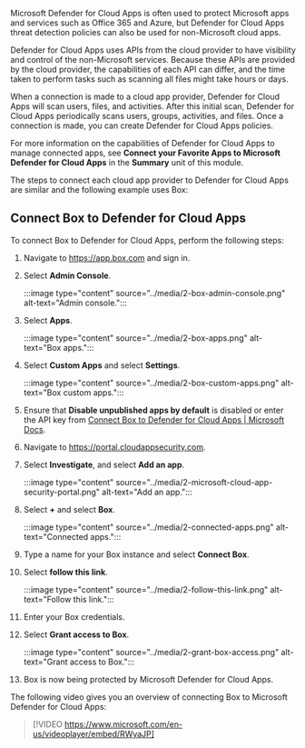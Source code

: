 Microsoft Defender for Cloud Apps is often used to protect Microsoft apps and services such as Office 365 and Azure, but Defender for Cloud Apps threat detection policies can also be used for non-Microsoft cloud apps.

Defender for Cloud Apps uses APIs from the cloud provider to have visibility and control of the non-Microsoft services. Because these APIs are provided by the cloud provider, the capabilities of each API can differ, and the time taken to perform tasks such as scanning all files might take hours or days.

When a connection is made to a cloud app provider, Defender for Cloud Apps will scan users, files, and activities. After this initial scan, Defender for Cloud Apps periodically scans users, groups, activities, and files. Once a connection is made, you can create Defender for Cloud Apps policies.

For more information on the capabilities of Defender for Cloud Apps to manage connected apps, see **Connect your Favorite Apps to Microsoft Defender for Cloud Apps** in the **Summary** unit of this module.

The steps to connect each cloud app provider to Defender for Cloud Apps are similar and the following example uses Box:

## Connect Box to Defender for Cloud Apps

To connect Box to Defender for Cloud Apps, perform the following steps:

1. Navigate to <https://app.box.com> and sign in.

2. Select **Admin Console**.

    :::image type="content" source="../media/2-box-admin-console.png" alt-text="Admin console.":::

3. Select **Apps**.

    :::image type="content" source="../media/2-box-apps.png" alt-text="Box apps.":::

4. Select **Custom Apps** and select **Settings**.

    :::image type="content" source="../media/2-box-custom-apps.png" alt-text="Box custom apps.":::

5. Ensure that **Disable unpublished apps by default** is disabled or enter the API key from [Connect Box to Defender for Cloud Apps \| Microsoft Docs](/cloud-app-security/connect-box-to-microsoft-cloud-app-security).

6. Navigate to <https://portal.cloudappsecurity.com>.

7. Select **Investigate**, and select **Add an app**.

    :::image type="content" source="../media/2-microsoft-cloud-app-security-portal.png" alt-text="Add an app.":::

8. Select **+** and select **Box**.

    :::image type="content" source="../media/2-connected-apps.png" alt-text="Connected apps.":::

9. Type a name for your Box instance and select **Connect Box**.

10. Select **follow this link**.

    :::image type="content" source="../media/2-follow-this-link.png" alt-text="Follow this link.":::

11. Enter your Box credentials.

12. Select **Grant access to Box**.

    :::image type="content" source="../media/2-grant-box-access.png" alt-text="Grant access to Box.":::

13. Box is now being protected by Microsoft Defender for Cloud Apps.

The following video gives you an overview of connecting Box to Microsoft Defender for Cloud Apps:

> [!VIDEO https://www.microsoft.com/en-us/videoplayer/embed/RWyaJP]
